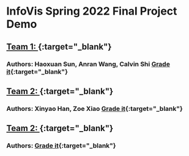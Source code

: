 # InfoVis Spring 2022 Final Project Demo

## [Team 1: ](./team1/index.html){:target="_blank"} 
### Authors: Haoxuan Sun, Anran Wang, Calvin Shi [Grade it](){:target="_blank"}
## [Team 2: ](){:target="_blank"} 
### Authors: Xinyao Han, Zoe Xiao [Grade it](){:target="_blank"}

## [Team 2: ](){:target="_blank"} 
### Authors: [Grade it](){:target="_blank"}